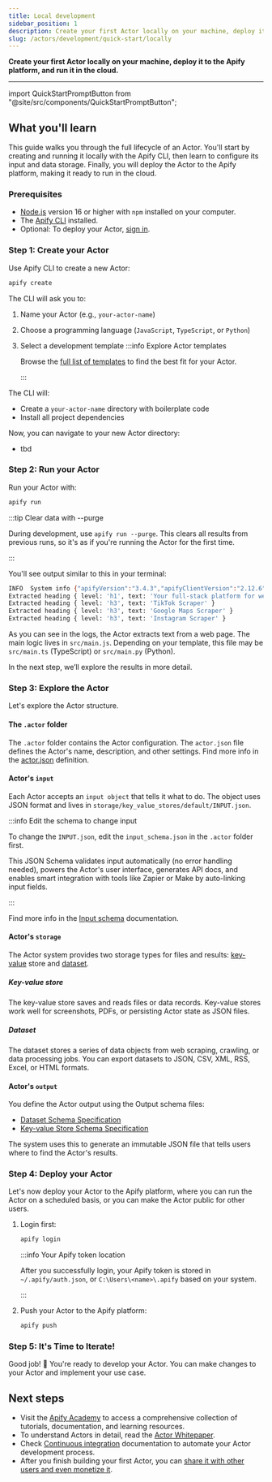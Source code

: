 ```yaml
---
title: Local development
sidebar_position: 1
description: Create your first Actor locally on your machine, deploy it to the Apify platform, and run it in the cloud.
slug: /actors/development/quick-start/locally
---
```


**Create your first Actor locally on your machine, deploy it to the Apify platform, and run it in the cloud.**

---

import QuickStartPromptButton from "@site/src/components/QuickStartPromptButton";

<QuickStartPromptButton/>

## What you'll learn

This guide walks you through the full lifecycle of an Actor. You'll start by creating and running it locally with the Apify CLI, then learn to configure its input and data storage. Finally, you will deploy the Actor to the Apify platform, making it ready to run in the cloud.

### Prerequisites

- [Node.js](https://nodejs.org/en/) version 16 or higher with `npm` installed on your computer.
- The [Apify CLI](/cli/docs/installation) installed.
- Optional: To deploy your Actor, [sign in](https://console.apify.com/sign-in).

### Step 1: Create your Actor

Use Apify CLI to create a new Actor:

```bash
apify create
```

The CLI will ask you to:

1. Name your Actor (e.g., `your-actor-name`)
2. Choose a programming language (`JavaScript`, `TypeScript`, or `Python`)
3. Select a development template
   :::info Explore Actor templates

   Browse the [full list of templates](https://apify.com/templates) to find the best fit for your Actor.

   :::

The CLI will:

- Create a `your-actor-name` directory with boilerplate code
- Install all project dependencies

Now, you can navigate to your new Actor directory:

- tbd

### Step 2: Run your Actor

Run your Actor with:

```bash
apify run
```

:::tip Clear data with --purge

During development, use `apify run --purge`. This clears all results from previous runs, so it's as if you're running the Actor for the first time.

:::

You'll see output similar to this in your terminal:

```bash
INFO  System info {"apifyVersion":"3.4.3","apifyClientVersion":"2.12.6","crawleeVersion":"3.13.10","osType":"Darwin","nodeVersion":"v22.17.0"}
Extracted heading { level: 'h1', text: 'Your full‑stack platform for web scraping' }
Extracted heading { level: 'h3', text: 'TikTok Scraper' }
Extracted heading { level: 'h3', text: 'Google Maps Scraper' }
Extracted heading { level: 'h3', text: 'Instagram Scraper' }
```

As you can see in the logs, the Actor extracts text from a web page. The main logic lives in `src/main.js`. Depending on your template, this file may be `src/main.ts` (TypeScript) or `src/main.py` (Python).

In the next step, we’ll explore the results in more detail.

### Step 3: Explore the Actor

Let's explore the Actor structure.

#### The `.actor` folder

The `.actor` folder contains the Actor configuration. The `actor.json` file defines the Actor's name, description, and other settings. Find more info in the [actor.json](https://docs.apify.com/platform/actors/development/actor-definition/actor-json) definition.

#### Actor's `input`

Each Actor accepts an `input object` that tells it what to do. The object uses JSON format and lives in `storage/key_value_stores/default/INPUT.json`.

:::info Edit the schema to change input

To change the `INPUT.json`, edit the `input_schema.json` in the `.actor` folder first.

This JSON Schema validates input automatically (no error handling needed), powers the Actor's user interface, generates API docs, and enables smart integration with tools like Zapier or Make by auto-linking input fields.

:::

Find more info in the [Input schema](/platform/actors/development/actor-definition/input-schema) documentation.

#### Actor's `storage`

The Actor system provides two storage types for files and results: [key-value](/platform/storage/key-value-store) store and [dataset](/platform/storage/dataset).

##### Key-value store

The key-value store saves and reads files or data records. Key-value stores work well for screenshots, PDFs, or persisting Actor state as JSON files.

##### Dataset

The dataset stores a series of data objects from web scraping, crawling, or data processing jobs. You can export datasets to JSON, CSV, XML, RSS, Excel, or HTML formats.

#### Actor's `output`

You define the Actor output using the Output schema files:

- [Dataset Schema Specification](/platform/actors/development/actor-definition/dataset-schema)
- [Key-value Store Schema Specification](/platform/actors/development/actor-definition/key-value-store-schema)

The system uses this to generate an immutable JSON file that tells users where to find the Actor's results.

### Step 4: Deploy your Actor

Let's now deploy your Actor to the Apify platform, where you can run the Actor on a scheduled basis, or you can make the Actor public for other users.

1. Login first:

    ```bash
    apify login
    ```

    :::info Your Apify token location

    After you successfully login, your Apify token is stored in `~/.apify/auth.json`, or `C:\Users\<name>\.apify` based on your system.

    :::

2. Push your Actor to the Apify platform:

    ```bash
    apify push
    ```

### Step 5: It's Time to Iterate!

Good job! 🎉 You're ready to develop your Actor. You can make changes to your Actor and implement your use case.

## Next steps

- Visit the [Apify Academy](/academy) to access a comprehensive collection of tutorials, documentation, and learning resources.
- To understand Actors in detail, read the [Actor Whitepaper](https://whitepaper.actor/).
- Check [Continuous integration](../deployment/continuous_integration.md) documentation to automate your Actor development process.
- After you finish building your first Actor, you can [share it with other users and even monetize it](../../publishing/index.mdx).
